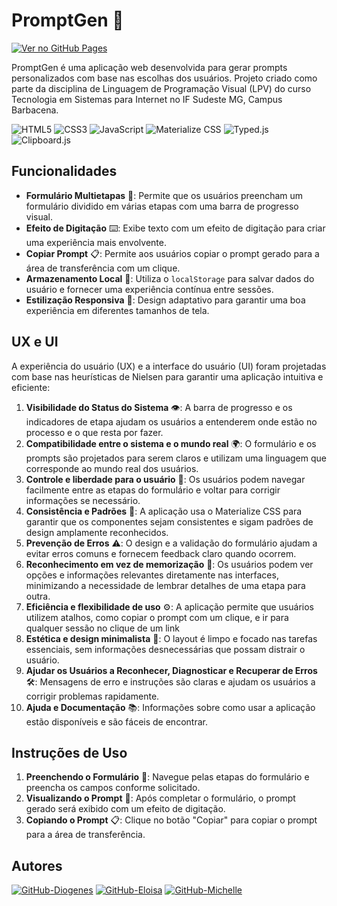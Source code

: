 # PromptGen 🌟

[![Ver no GitHub Pages](https://img.shields.io/badge/Ver_no_GitHub_Pages-000?style=for-the-badge&logo=github&logoColor=30A3DC)](https://michellegomes85.github.io/Promptgen/)

PromptGen é uma aplicação web desenvolvida para gerar prompts personalizados com base nas escolhas dos usuários. Projeto criado como parte da disciplina de Linguagem de Programação Visual (LPV) do curso Tecnologia em Sistemas para Internet no IF Sudeste MG, Campus Barbacena.

![HTML5](https://img.shields.io/badge/HTML5-E34F26?style=flat&logo=html5&logoColor=white)
![CSS3](https://img.shields.io/badge/CSS3-1572B6?style=flat&logo=css3&logoColor=white)
![JavaScript](https://img.shields.io/badge/JavaScript-F7DF1C?style=flat&logo=javascript&logoColor=black)
![Materialize CSS](https://img.shields.io/badge/Materialize-0097A7?style=flat&logo=css3&logoColor=white)
![Typed.js](https://img.shields.io/badge/Typed.js-F6C343?style=flat&logo=css3&logoColor=black)
![Clipboard.js](https://img.shields.io/badge/Clipboard.js-F6C343?style=flat&logo=css3&logoColor=black)

## Funcionalidades

- **Formulário Multietapas** 📝: Permite que os usuários preencham um formulário dividido em várias etapas com uma barra de progresso visual.
- **Efeito de Digitação** ⌨️: Exibe texto com um efeito de digitação para criar uma experiência mais envolvente.
- **Copiar Prompt** 📋: Permite aos usuários copiar o prompt gerado para a área de transferência com um clique.
- **Armazenamento Local** 💾: Utiliza o `localStorage` para salvar dados do usuário e fornecer uma experiência contínua entre sessões.
- **Estilização Responsiva** 📱: Design adaptativo para garantir uma boa experiência em diferentes tamanhos de tela.

## UX e UI

A experiência do usuário (UX) e a interface do usuário (UI) foram projetadas com base nas heurísticas de Nielsen para garantir uma aplicação intuitiva e eficiente:

1. **Visibilidade do Status do Sistema** 👁️: A barra de progresso e os indicadores de etapa ajudam os usuários a entenderem onde estão no processo e o que resta por fazer.
2. **Compatibilidade entre o sistema e o mundo real** 🌍: O formulário e os prompts são projetados para serem claros e utilizam uma linguagem que corresponde ao mundo real dos usuários.
3. **Controle e liberdade para o usuário** 🔄: Os usuários podem navegar facilmente entre as etapas do formulário e voltar para corrigir informações se necessário.
4. **Consistência e Padrões** 📏: A aplicação usa o Materialize CSS para garantir que os componentes sejam consistentes e sigam padrões de design amplamente reconhecidos.
5. **Prevenção de Erros** ⚠️: O design e a validação do formulário ajudam a evitar erros comuns e fornecem feedback claro quando ocorrem.
6. **Reconhecimento em vez de memorização** 🧠: Os usuários podem ver opções e informações relevantes diretamente nas interfaces, minimizando a necessidade de lembrar detalhes de uma etapa para outra.
7. **Eficiência e flexibilidade de uso** ⚙️: A aplicação permite que usuários utilizem atalhos, como copiar o prompt com um clique, e ir para qualquer sessão no clique de um link
8. **Estética e design minimalista** 🎨: O layout é limpo e focado nas tarefas essenciais, sem informações desnecessárias que possam distrair o usuário.
9. **Ajudar os Usuários a Reconhecer, Diagnosticar e Recuperar de Erros** 🛠️: Mensagens de erro e instruções são claras e ajudam os usuários a corrigir problemas rapidamente.
10. **Ajuda e Documentação** 📚: Informações sobre como usar a aplicação estão disponíveis e são fáceis de encontrar.

## Instruções de Uso

1. **Preenchendo o Formulário** 📝: Navegue pelas etapas do formulário e preencha os campos conforme solicitado.
2. **Visualizando o Prompt** 👀: Após completar o formulário, o prompt gerado será exibido com um efeito de digitação.
3. **Copiando o Prompt** 📋: Clique no botão "Copiar" para copiar o prompt para a área de transferência.

## Autores

[![GitHub-Diogenes](https://img.shields.io/badge/Diogenes-000?style=for-the-badge&logo=github&logoColor=30A3DC)](https://github.com/dcviana)
[![GitHub-Eloisa](https://img.shields.io/badge/Eloisa-000?style=for-the-badge&logo=github&logoColor=30A3DC)](https://github.com/eloizaams)
[![GitHub-Michelle](https://img.shields.io/badge/Michelle-000?style=for-the-badge&logo=github&logoColor=30A3DC)](https://github.com/michelleGomes85)



